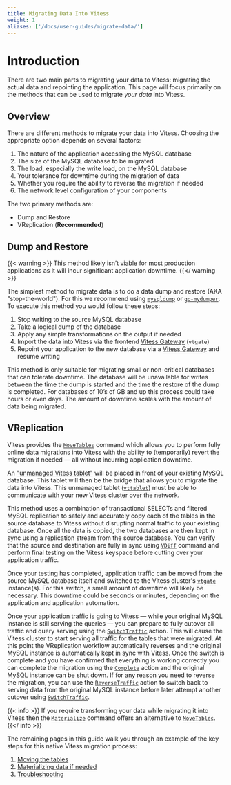 ```yaml
---
title: Migrating Data Into Vitess
weight: 1
aliases: ['/docs/user-guides/migrate-data/'] 
---
```


# Introduction 

There are two main parts to migrating your data to Vitess: migrating the actual data and repointing the application. This page will focus primarily on the methods that can be used to migrate *your data* into Vitess.

## Overview

There are different methods to migrate your data into Vitess. Choosing the appropriate option depends on several factors:
1. The nature of the application accessing the MySQL database
1. The size of the MySQL database to be migrated
1. The load, especially the write load, on the MySQL database
1. Your tolerance for downtime during the migration of data
1. Whether you require the ability to reverse the migration if needed
1. The network level configuration of your components

The two primary methods are:

* Dump and Restore
* VReplication (**Recommended**)

## Dump and Restore

{{< warning >}}
This method likely isn’t viable for most production applications as it will incur significant application downtime.
{{</ warning >}}

The simplest method to migrate data is to do a data dump and restore (AKA "stop-the-world"). For this we recommend using [`mysqldump`](https://dev.mysql.com/doc/refman/en/mysqldump.html) or
[`go-mydumper`](https://github.com/aquarapid/go-mydumper). To execute this method you would follow these steps:
1. Stop writing to the source MySQL database
1. Take a logical dump of the database
1. Apply any simple transformations on the output if needed
1. Import the data into Vitess via the frontend [Vitess Gateway](../../../concepts/vtgate/) (`vtgate`)
1. Repoint your application to the new database via a [Vitess Gateway](../../../concepts/vtgate/) and resume writing

This method is only suitable for migrating small or non-critical databases that can tolerate downtime. The database will be unavailable for writes between the time the dump is started and the time the restore of the dump is completed. For databases of 10’s of GB and up this process could take hours or even days. The amount of downtime scales with the amount of data being migrated.

## VReplication

Vitess provides the [`MoveTables`](../../../reference/vreplication/movetables/) command which allows you to perform
fully online data migrations into Vitess with the ability to (temporarily) revert the migration if needed — all
without incurring application downtime.

An ["unmanaged Vitess tablet"](../../configuration-advanced/unmanaged-tablet/) will be placed in front of your existing MySQL database. This tablet will then be the bridge that allows you to migrate the data into Vitess. This unmanaged tablet ([`vttablet`](../../../reference/programs/vttablet/)) must be able to communicate with your new Vitess cluster over the network.

This method uses a combination of transactional SELECTs and filtered MySQL replication to safely and accurately copy each
of the tables in the source database to Vitess without disrupting normal traffic to your existing database. Once all the
data is copied, the two databases are then kept in sync using a replication stream from the source database. You can
verify that the source and destination are fully in sync using [`VDiff`](../../../reference/vreplication/vdiff/) command
and perform final testing on the Vitess keyspace before cutting over your application traffic.

Once your testing has completed, application traffic can be moved from the source MySQL database itself and switched to the Vitess cluster's [`vtgate`](../../../reference/programs/vtgate/) instance(s). For this switch, a small amount of downtime will likely be necessary. This downtime could be seconds or minutes, depending on the application and application automation.

Once your application traffic is going to Vitess — while your original MySQL instance is still serving the queries — you can prepare to fully cutover all traffic and query serving using the [`SwitchTraffic`](../../../reference/vreplication/movetables/#switchtraffic) action. This will cause the Vitess cluster to start serving all traffic for the tables that were migrated. At this point the VReplication workflow automatically reverses and the original MySQL instance is automatically kept in sync with Vitess. Once the switch is complete and you have confirmed that everything is working
correctly you can complete the migration using the [`Complete`](../../../reference/vreplication/movetables/#complete)
action and the original MySQL instance can be shut down. If for any reason you need to reverse the migration, you
can use the [`ReverseTraffic`](../../../reference/vreplication/movetables/#reversetraffic) action to switch back to
serving data from the original MySQL instance before later attempt another cutover using [`SwitchTraffic`](../../../reference/vreplication/movetables/#switchtraffic).

{{< info >}}
If you require transforming your data while migrating it into Vitess then the [`Materialize`](../../../reference/vreplication/materialize/) command offers an alternative to [`MoveTables`](../../../reference/vreplication/movetables/).
{{</ info >}}

The remaining pages in this guide walk you through an example of the key steps for this native Vitess migration process:
1. [Moving the tables](../move-tables/)
2. [Materializing data if needed](../materialize/)
3. [Troubleshooting](../troubleshooting/)

